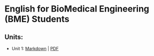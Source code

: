 # English for BioMedical Engineering (BME) Students

## Units:

- Unit 1: [Markdown](/Unit1.md) | [PDF](/PDFs/Unit1.pdf)